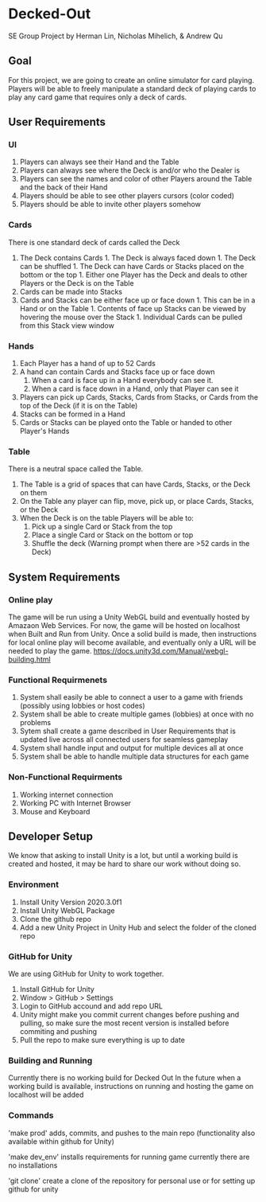 # Decked-Out
SE Group Project by Herman Lin, Nicholas Mihelich, &amp; Andrew Qu

## Goal
For this project, we are going to create an online simulator for card playing. Players will be able to freely manipulate a standard deck of playing cards to play any card game
that requires only a deck of cards.


## User Requirements
### UI

1. Players can always see their Hand and the Table
1. Players can always see where the Deck is and/or who the Dealer is
1. Players can see the names and color of other Players around the Table and the back of their Hand
1. Players should be able to see other players cursors (color coded) 
1. Players should be able to invite other players somehow

### Cards
There is one standard deck of cards called the Deck
   1. The Deck contains Cards
     1. The Deck is always faced down
     1. The Deck can be shuffled
     1. The Deck can have Cards or Stacks placed on the bottom or the top
     1. Either one Player has the Deck and deals to other Players or the Deck is on the Table
   1. Cards can be made into Stacks
   1. Cards and Stacks can be either face up or face down
     1. This can be in a Hand or on the Table
     1. Contents of face up Stacks can be viewed by hovering the mouse over the Stack
     1. Individual Cards can be pulled from this Stack view window

### Hands
1. Each Player has a hand of up to 52 Cards
1. A hand can contain Cards and Stacks face up or face down
   1. When a card is face up in a Hand everybody can see it.
   1. When a card is face down in a Hand, only that Player can see it
1. Players can pick up Cards, Stacks, Cards from Stacks, or Cards from the top of the Deck (if it is on the Table)
1. Stacks can be formed in a Hand
1. Cards or Stacks can be played onto the Table or handed to other Player's Hands

### Table
There is a neutral space called the Table.
1. The Table is a grid of spaces that can have Cards, Stacks, or the Deck on them
1. On the Table any player can flip, move, pick up, or place Cards, Stacks, or the Deck
1. When the Deck is on the table Players will be able to:
   1. Pick up a single Card or Stack from the top
   1. Place a single Card or Stack on the bottom or top
   1. Shuffle the deck (Warning prompt when there are >52 cards in the Deck)


## System Requirements

### Online play
The game will be run using a Unity WebGL build and eventually hosted by Amazaon Web Services. 
For now, the game will be hosted on localhost when Built and Run from Unity. Once a solid build
is made, then instructions for local online play will become available, and eventually only a URL will be
needed to play the game.
https://docs.unity3d.com/Manual/webgl-building.html

### Functional Requirmenets
1. System shall easily be able to connect a user to a game with friends (possibly using lobbies or host codes)
1. System shall be able to create multiple games (lobbies) at once with no problems
1. Sytem shall create a game described in User Requirements that is updated live across all connected users for seamless gameplay
1. System shall handle input and output for multiple devices all at once
1. System shall be able to handle multiple data structures for each game

### Non-Functional Requirments
1. Working internet connection
1. Working PC with Internet Browser
1. Mouse and Keyboard

## Developer Setup
We know that asking to install Unity is a lot, but until a working build is created and hosted,
it may be hard to share our work without doing so.

### Environment
1. Install Unity Version 2020.3.0f1
1. Install Unity WebGL Package
1. Clone the github repo
1. Add a new Unity Project in Unity Hub and select the folder of the cloned repo

### GitHub for Unity
We are using GitHub for Unity to work together.
1. Install GitHub for Unity
2. Window > GitHub > Settings
3. Login to GitHub accound and add repo URL
4. Unity might make you commit current changes before pushing and pulling, so make sure the most recent version is installed before commiting and pushing
5. Pull the repo to make sure everything is up to date

### Building and Running
Currently there is no working build for Decked Out
In the future when a working build is available, instructions on running and hosting the game on localhost will be added

### Commands
'make prod'
adds, commits, and pushes to the main repo
(functionality also available within github for Unity)

'make dev_env'
installs requirements for running game
currently there are no installations

'git clone'
create a clone of the repository for personal use or for setting up github for unity


